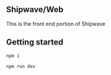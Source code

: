## Shipwave/Web

This is the front end portion of Shipwave

## Getting started
```bash
npm i
```
```bash
npm run dev
```
